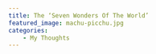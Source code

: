 ```yaml
---
title: The ‘Seven Wonders Of The World’
featured_image: machu-picchu.jpg
categories:
    - My Thoughts
---
```

